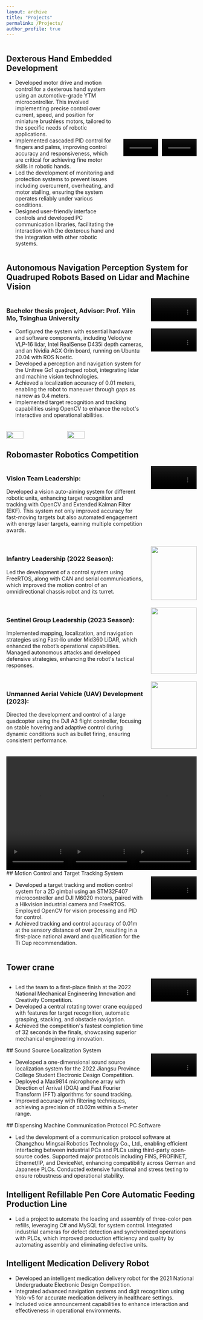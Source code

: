 ```yaml
---
layout: archive
title: "Projects"
permalink: /Projects/
author_profile: true
---
```


<div style="display: flex; width: 100%;">
  <!-- 左侧文字内容和标题 -->
  <div style="flex: 3; padding-right: 20px;">
    <h2>Dexterous Hand Embedded Development</h2>  <!-- 添加的标题 -->
    <ul>
      <li>Developed motor drive and motion control for a dexterous hand system using an automotive-grade YTM microcontroller. This involved implementing precise control over current, speed, and position for miniature brushless motors, tailored to the specific needs of robotic applications.</li>
      <li>Implemented cascaded PID control for fingers and palms, improving control accuracy and responsiveness, which are critical for achieving fine motor skills in robotic hands.</li>
      <li>Led the development of monitoring and protection systems to prevent issues including overcurrent, overheating, and motor stalling, ensuring the system operates reliably under various conditions.</li>
      <li>Designed user-friendly interface controls and developed PC communication libraries, facilitating the interaction with the dexterous hand and the integration with other robotic systems.</li>
    </ul>
  </div>
  <div style="flex: 2; display: flex; align-items: center;">
    <div style="flex: 1; margin-right: 10px;">
      <video style="width: 100%; max-height: 100%;" controls>
        <source src="/YD.Huang/files/hand1.mp4" type="video/mp4">
        Your browser does not support the video tag.
      </video>
    </div>
    <div style="flex: 1;">
      <video style="width: 100%; max-height: 100%;" controls>
        <source src="/YD.Huang/files/hand2.mp4" type="video/mp4">
        Your browser does not support the video tag.
      </video>
    </div>
  </div>
</div>

## Autonomous Navigation Perception System for Quadruped Robots Based on Lidar and Machine Vision

<div style="display: flex; width: 100%;">
  <!-- 左侧文字内容 -->
  <div style="flex: 3; padding-right: 20px;">
    <h3>Bachelor thesis project, Advisor: Prof. Yilin Mo, Tsinghua University</h3>
    <ul>
      <li>Configured the system with essential hardware and software components, including Velodyne VLP-16 lidar, Intel RealSense D435i depth cameras, and an Nvidia AGX Orin board, running on Ubuntu 20.04 with ROS Noetic.</li>
      <li>Developed a perception and navigation system for the Unitree Go1 quadruped robot, integrating lidar and machine vision technologies.</li>
      <li>Achieved a localization accuracy of 0.01 meters, enabling the robot to maneuver through gaps as narrow as 0.4 meters.</li>
      <li>Implemented target recognition and tracking capabilities using OpenCV to enhance the robot's interactive and operational abilities.</li>
    </ul>  
  </div>
<div style="flex: 1; display: flex; flex-direction: column; align-items: center;">
    <video style="width: 100%; max-height: 200px; margin-bottom: 20px;" controls>
      <source src="/YD.Huang/files/dog_move.mp4" type="video/mp4">
      Your browser does not support the video tag.
    </video>
    <video style="width: 100%; max-height: 200px; margin-bottom: 20px;" controls>
      <source src="/YD.Huang/files/dog_follow.mp4" type="video/mp4">
      Your browser does not support the video tag.
    </video>
  </div>
</div>
<div style="display: flex; justify-content: flex-start; width: 100%; margin-top: 20px;">
  <img src="/YD.Huang/files/dog.jpg" style="width: 30%; height: auto; margin-right: 10px;">
  <img src="/YD.Huang/files/dog2.jpg" style="width: 30%; height: auto;">
</div>

## Robomaster Robotics Competition

  <div style="display: flex; margin-bottom: 20px;">
    <div style="flex: 3; padding-right: 20px;">
      <h3>Vision Team Leadership:</h3>
      <p>Developed a vision auto-aiming system for different robotic units, enhancing target recognition and tracking with OpenCV and Extended Kalman Filter (EKF). This system not only improved accuracy for fast-moving targets but also automated engagement with energy laser targets, earning multiple competition awards.</p>
    </div>
    <div style="flex: 1; display: flex; flex-direction: column; align-items: center;">
      <video style="width: 100%; height: auto;" controls>
        <source src="/YD.Huang/files/Auto_aim.mp4" type="video/mp4">
        Your browser does not support the video tag.
      </video>
    </div>
  </div>
  <div style="display: flex; margin-bottom: 20px;">
    <div style="flex: 3; padding-right: 20px;">
      <h3>Infantry Leadership (2022 Season):</h3>
      <p>Led the development of a control system using FreeRTOS, along with CAN and serial communications, which improved the motion control of an omnidirectional chassis robot and its turret.</p>
    </div>
    <div style="flex: 1;">
      <img src="/YD.Huang/files/Balance.jpg" style="width: 100%; height: auto;">
    </div>
  </div>
  <div style="display: flex; margin-bottom: 20px;">
    <div style="flex: 3; padding-right: 20px;">
      <h3>Sentinel Group Leadership (2023 Season):</h3>
      <p>Implemented mapping, localization, and navigation strategies using Fast-lio under Mid360 LiDAR, which enhanced the robot’s operational capabilities. Managed autonomous attacks and developed defensive strategies, enhancing the robot's tactical responses.</p>
    </div>
    <div style="flex: 1;">
      <img src="/YD.Huang/files/sentry.jpg" style="width: 100%; height: auto;">
    </div>
  </div>


<div style="display: flex; margin-bottom: 20px;">
  <div style="flex: 3; padding-right: 20px;">
    <h3>Unmanned Aerial Vehicle (UAV) Development (2023):</h3>
    <p>Directed the development and control of a large quadcopter using the DJI A3 flight controller, focusing on stable hovering and adaptive control during dynamic conditions such as bullet firing, ensuring consistent performance.</p>
  </div>
  <div style="flex: 1; display: flex; flex-direction: column; align-items: center;">
    <img src="/YD.Huang/files/UAV.jpg" style="width: 100%; height: auto;">
  </div>
</div>
<div style="display: flex; width: 100%; height: 300px;"> <!-- 增加容器高度 -->
  <video style="flex-grow: 1; min-width: 30%; max-width: 100%; height: 100%;" controls> <!-- 调整视频高度和宽度范围 -->
    <source src="/YD.Huang/files/UAV_game.mp4" type="video/mp4">
    Your browser does not support the video tag.
  </video>
  <video style="flex-grow: 1; min-width: 30%; max-width: 100%; height: 100%;" controls>
    <source src="/YD.Huang/files/UAV_test.mp4" type="video/mp4">
    Your browser does not support the video tag.
  </video>
  <video style="flex-grow: 1; min-width: 30%; max-width: 100%; height: 100%;" controls>
    <source src="/YD.Huang/files/balance_game.mp4" type="video/mp4">
    Your browser does not support the video tag.
  </video>
</div>
## Motion Control and Target Tracking System

<div style="display: flex; width: 100%;">
  <!-- 左侧文字内容 -->
  <div style="flex: 3; padding-right: 20px;">
    <ul>
      <li>Developed a target tracking and motion control system for a 2D gimbal using an STM32F407 microcontroller and DJI M6020 motors, paired with a Hikvision industrial camera and FreeRTOS. Employed OpenCV for vision processing and PID for control.</li>
      <li>Achieved tracking and control accuracy of 0.01m at the sensory distance of over 2m, resulting in a first-place national award and qualification for the Ti Cup recommendation.</li>
    </ul>
  </div>
  <!-- 右侧图片和视频 -->
  <div style="flex: 1; display: flex; flex-direction: column; align-items: center;">
    <video style="width: 100%; max-width: 300px; height: auto;" controls>
      <source src="/YD.Huang/files/motion_control.mp4" type="video/mp4">
      Your browser does not support the video tag.
    </video>
  </div>
</div>

## Tower crane

<div style="display: flex; width: 100%; align-items: start;">
  <div style="flex: 3; padding-right: 20px;">
    <ul>
      <li>Led the team to a first-place finish at the 2022 National Mechanical Engineering Innovation and Creativity Competition.</li>
      <li>Developed a central rotating tower crane equipped with features for target recognition, automatic grasping, stacking, and obstacle navigation.</li>
      <li>Achieved the competition's fastest completion time of 32 seconds in the finals, showcasing superior mechanical engineering innovation.</li>
    </ul>
  </div>
  <div style="flex: 1; display: flex; flex-direction: column; align-items: center;">
    <video style="width: 100%; height: auto;" controls>
      <source src="/YD.Huang/files/Tower crane.mp4" type="video/mp4">
      Your browser does not support the video tag.
    </video>
  </div>
</div>
## Sound Source Localization System

<div style="display: flex; width: 100%; align-items: start;">
  <div style="flex: 3; padding-right: 20px;">
    <ul>
      <li>Developed a one-dimensional sound source localization system for the 2022 Jiangsu Province College Student Electronic Design Competition.</li>
      <li>Deployed a Max9814 microphone array with Direction of Arrival (DOA) and Fast Fourier Transform (FFT) algorithms for sound tracking.</li>
      <li>Improved accuracy with filtering techniques, achieving a precision of ±0.02m within a 5-meter range.</li>
    </ul>
  </div>
  <div style="flex: 1; display: flex; flex-direction: column; align-items: center;">
    <video style="width: 100%; max-width: 300px; height: auto;" controls>
      <source src="/YD.Huang/files/sound_source.mp4" type="video/mp4">
      Your browser does not support the video tag.
    </video>
  </div>
</div>
## Dispensing Machine Communication Protocol PC Software

- Led the development of a communication protocol software at Changzhou Mingsai Robotics Technology Co., Ltd., enabling efficient interfacing between industrial PCs and PLCs using third-party open-source codes. Supported major protocols including FINS, PROFINET, Ethernet/IP, and DeviceNet, enhancing compatibility across German and Japanese PLCs. Conducted extensive functional and stress testing to ensure robustness and operational stability.

## Intelligent Refillable Pen Core Automatic Feeding Production Line

- Led a project to automate the loading and assembly of three-color pen refills, leveraging C# and MySQL for system control. Integrated industrial cameras for defect detection and synchronized operations with PLCs, which improved production efficiency and quality by automating assembly and eliminating defective units.

## Intelligent Medication Delivery Robot

- Developed an intelligent medication delivery robot for the 2021 National Undergraduate Electronic Design Competition.
- Integrated advanced navigation systems and digit recognition using Yolo-v5 for accurate medication delivery in healthcare settings.
- Included voice announcement capabilities to enhance interaction and effectiveness in operational environments.
